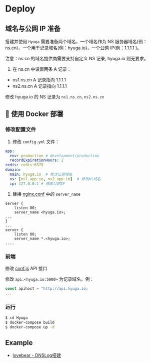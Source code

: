 # Deploy

## 域名与公网 IP 准备

搭建并使用 `Hyuga` 需要准备两个域名，一个域名作为 NS 服务器域名(例：ns.cn)，一个用于记录域名(例：hyuga.io)，一个公网 IP(例：1.1.1.1 )。

注意：ns.cn 的域名提供商需要支持自定义 NS 记录, hyuga.io 则无要求。

1. 在 ns.cn 中设置两条 A 记录：
- ns1.ns.cn  A 记录指向  1.1.1.1        
- ns2.ns.cn  A 记录指向  1.1.1.1

修改 hyuga.io 的 NS 记录为 `ns1.ns.cn`, `ns2.ns.cn` 

## 🐳 使用 Docker 部署

### 修改配置文件

1. 修改 `config.yml` 文件：

```yml
app:
  env: production # development/production
  recordExpirationHours: 2
redis: redis:6379
domain:
  main: hyuga.io  # 修改记录域名
  ns: [ns1.app.io, ns2.app.io]  # 修改NS域名
  ip: 127.0.0.1 # 修改公网IP
```

1. 替换 [nginx.conf](./ui/nginx.conf) 中的 `server_name`
```nginx
server {
    listen 80;
    server_name <hyuga.io>;
...
}
...
server {
    listen 80;
    server_name *.<hyuga.io>;
....
```

### 前端
修改 [conf.js](./ui/src/utils/conf.js) API 接口

修改 `api.<hyuga.io:5000>` 为记录域名，例：
```JavaScript
const apihost = "http://api.hyuga.io;
...
```

### 运行
```bash
$ cd Hyuga
$ docker-compose build
$ docker-compose up -d
```

## Example
- [lovebear - DNSLog搭建](http://lovebear.top/2020/12/13/DNSLog/)